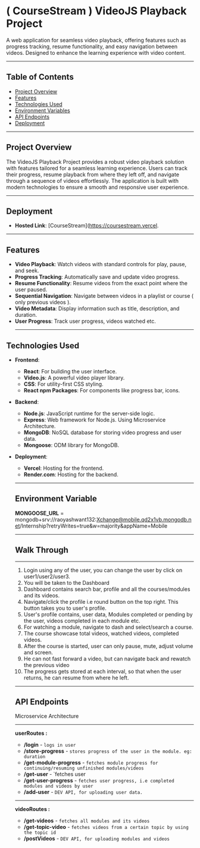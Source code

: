 # ( CourseStream ) VideoJS Playback Project

A web application for seamless video playback, offering features such as progress tracking, resume functionality, and easy navigation between videos. Designed to enhance the learning experience with video content.
  ****
## Table of Contents

- [Project Overview](#project-overview)
- [Features](#features)
- [Technologies Used](#technologies-used)
- [Environment Variables](#environment-variables)
- [API Endpoints](#api-endpoints)
- [Deployment](#deployment)
 ****

## Project Overview

The VideoJS Playback Project provides a robust video playback solution with features tailored for a seamless learning experience. Users can track their progress, resume playback from where they left off, and navigate through a sequence of videos effortlessly. The application is built with modern technologies to ensure a smooth and responsive user experience.
  ****
## Deployment
- **Hosted Link**: [CourseStream](https://coursestream.vercel.
 ****

## Features

- **Video Playback**: Watch videos with standard controls for play, pause, and seek.
- **Progress Tracking**: Automatically save and update video progress.
- **Resume Functionality**: Resume videos from the exact point where the user paused.
- **Sequential Navigation**: Navigate between videos in a playlist or course ( only previous videos ).
- **Video Metadata**: Display information such as title, description, and duration.
- **User Progress**: Track user progress, videos watched etc.
  ****
## Technologies Used

- **Frontend**:
  - **React**: For building the user interface.
  - **Video.js**: A powerful video player library.
  - **CSS**: For utility-first CSS styling.
  - **React npm Packages**: For components like progress bar, icons.
- **Backend**:
  - **Node.js**: JavaScript runtime for the server-side logic.
  - **Express**: Web framework for Node.js. Using Microservice Architecture.
  - **MongoDB**: NoSQL database for storing video progress and user data.
  - **Mongoose**: ODM library for MongoDB.
- **Deployment**:
  - **Vercel**: Hosting for the frontend.
  - **Render.com**: Hosting for the backend.
  ****

  ## Environment Variable

  **MONGOOSE_URL** = mongodb+srv://raoyashwant132:Xchange@mobile.qd2x1vb.mongodb.net/Internship?retryWrites=true&w=majority&appName=Mobile
    ****

  ## Walk Through
    ****

    1. Login using any of the user, you can change the user by click on user1/user2/user3.
    2. You will be taken to the Dashboard
    3. Dashboard contains search bar, profile and all the courses/modules and its videos.
    4. Navigate/click the profile i.e round button on the top right. This button takes you to user's profile.
    5. User's profile contains, user data, Modules completed or pending by the user, videos completed in each module etc.
    6. For watching a module, navigate to dash and select/search a course.
    7. The course showcase total videos, watched videos, completed videos.
    8. After the course is started, user can only pause, mute, adjust volume and screen.
    9. He can not fast forward a video, but can navigate back and rewatch the previous video
    10. The progress gets stored at each interval, so that when the user returns, he can resume from where he left.
     ****

  ## API Endpoints
  Microservice Architecture
  ****
  **userRoutes :**
  - **/login** - `logs in user`
  - **/store-progress** - `stores progress of the user in the module. eg: duration`
  - **/get-module-progress** - `fetches module progress for continuing/resuming unfinished modules/videos`
  - **/get-user** - `fetches user 
  - **/get-user-progress** - `fetches user progress, i.e completed modules and videos by user`
  - **/add-user** - `DEV API, for uploading user data.`
  ****
  **videoRoutes :**
    - **/get-videos** - `fetches all modules and its videos`
    - **/get-topic-video** - `fetches videos from a certain topic by using the topic id`
    - **/postVideos** - `DEV API, for uploading modules and videos`

